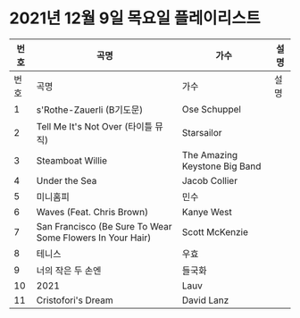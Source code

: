 # 2021년 12월 9일 목요일 플레이리스트

| 번호 | 곡명 | 가수 | 설명 |
|------|------|------|------|
| 번호 | 곡명 | 가수 | 설명 |
| 1 | s'Rothe-Zauerli (B기도문) | Ose Schuppel |  |
| 2 | Tell Me It's Not Over (타이틀 뮤직) | Starsailor |  |
| 3 | Steamboat Willie | The Amazing Keystone Big Band |  |
| 4 | Under the Sea | Jacob Collier |  |
| 5 | 미니홈피 | 민수 |  |
| 6 | Waves (Feat. Chris Brown) | Kanye West |  |
| 7 | San Francisco (Be Sure To Wear Some Flowers In Your Hair) | Scott McKenzie |  |
| 8 | 테니스 | 우효 |  |
| 9 | 너의 작은 두 손엔 | 들국화 |  |
| 10 | 2021 | Lauv |  |
| 11 | Cristofori's Dream | David Lanz |  |
